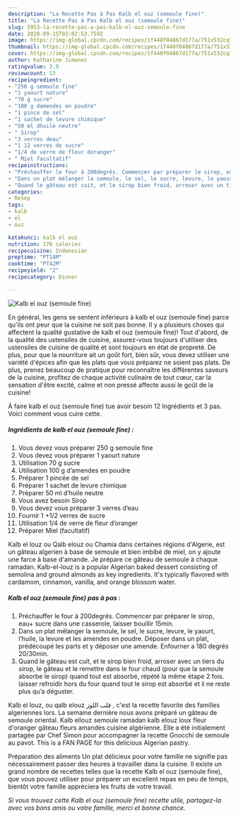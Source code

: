 ```yaml
---
description: "La Recette Pas à Pas Kalb el ouz (semoule fine)"
title: "La Recette Pas à Pas Kalb el ouz (semoule fine)"
slug: 5953-la-recette-pas-a-pas-kalb-el-ouz-semoule-fine
date: 2020-09-15T02:02:53.759Z
image: https://img-global.cpcdn.com/recipes/1f440f04867d177a/751x532cq70/kalb-el-ouz-semoule-fine-photo-principale-de-la-recette.jpg
thumbnail: https://img-global.cpcdn.com/recipes/1f440f04867d177a/751x532cq70/kalb-el-ouz-semoule-fine-photo-principale-de-la-recette.jpg
cover: https://img-global.cpcdn.com/recipes/1f440f04867d177a/751x532cq70/kalb-el-ouz-semoule-fine-photo-principale-de-la-recette.jpg
author: Katharine Jimenez
ratingvalue: 3.9
reviewcount: 13
recipeingredient:
- "250 g semoule fine"
- "1 yaourt nature"
- "70 g sucre"
- "100 g damendes en poudre"
- "1 pince de sel"
- "1 sachet de levure chimique"
- "50 ml dhuile neutre"
- " Sirop"
- "3 verres deau"
- "1 12 verres de sucre"
- "1/4 de verre de fleur doranger"
- " Miel facultatif"
recipeinstructions:
- "Préchauffer le four à 200degrés. Commencer par préparer le sirop, eau+ sucre dans une casserole, laisser bouillir 15min."
- "Dans un plat mélanger la semoule, le sel, le sucre, levure, le yaourt, l’huile, la levure et les amendes en poudre. Déposer dans un plat, prédécoupé les parts et y déposer une amende. Enfourner a 180 degrés 20/30min."
- "Quand le gâteau est cuit, et le sirop bien froid, arroser avec un tiers du sirop, le gâteau et le remettre dans le four chaud (pour que la semoule absorbe le sirop) quand tout est absorbé, répété la même étape 2 fois. laisser refroidir hors du four quand tout le sirop est absorbé et il ne reste plus qu’a déguster."
categories:
- Resep
tags:
- kalb
- el
- ouz

katakunci: kalb el ouz 
nutrition: 178 calories
recipecuisine: Indonesian
preptime: "PT14M"
cooktime: "PT42M"
recipeyield: "2"
recipecategory: Dinner

---
```



![Kalb el ouz (semoule fine)](https://img-global.cpcdn.com/recipes/1f440f04867d177a/751x532cq70/kalb-el-ouz-semoule-fine-photo-principale-de-la-recette.jpg)

En général, les gens se sentent inférieurs à kalb el ouz (semoule fine) parce qu'ils ont peur que la cuisine ne soit pas bonne. Il y a plusieurs choses qui affectent la qualité gustative de kalb el ouz (semoule fine)! Tout d'abord, de la qualité des ustensiles de cuisine, assurez-vous toujours d'utiliser des ustensiles de cuisine de qualité et sont toujours en état de propreté. De plus, pour que la nourriture ait un goût fort, bien sûr, vous devez utiliser une variété d'épices afin que les plats que vous préparez ne soient pas plats. De plus, prenez beaucoup de pratique pour reconnaître les différentes saveurs de la cuisine, profitez de chaque activité culinaire de tout cœur, car la sensation d'être excité, calme et non pressé affecte aussi le goût de la cuisine!

<!--inarticleads1-->

À faire kalb el ouz (semoule fine) tue avoir besoin 12 Ingrédients et 3 pas. Voici comment vous cuire cette.

##### Ingrédients de kalb el ouz (semoule fine) :

1. Vous devez vous préparer 250 g semoule fine
1. Vous devez vous préparer 1 yaourt nature
1. Utilisation 70 g sucre
1. Utilisation 100 g d’amendes en poudre
1. Préparer 1 pincée de sel
1. Préparer 1 sachet de levure chimique
1. Préparer 50 ml d’huile neutre
1. Vous avez besoin  Sirop
1. Vous devez vous préparer 3 verres d’eau
1. Fournir 1 +1/2 verres de sucre
1. Utilisation 1/4 de verre de fleur d’oranger
1. Préparer  Miel (facultatif)


Kalb el louz ou Qalb elouz ou Chamia dans certaines régions d&#39;Algerie, est un gâteau algerien à base de semoule et bien imbibé de miel, on y ajoute une farce à base d&#39;amande. Je prépare ce gâteau de semoule à chaque ramadan. Kalb-el-louz is a popular Algerian baked dessert consisting of semolina and ground almonds as key ingredients. It&#39;s typically flavored with cardamom, cinnamon, vanilla, and orange blossom water. 

<!--inarticleads2-->

##### Kalb el ouz (semoule fine) pas à pas :

1. Préchauffer le four à 200degrés. Commencer par préparer le sirop, eau+ sucre dans une casserole, laisser bouillir 15min.
1. Dans un plat mélanger la semoule, le sel, le sucre, levure, le yaourt, l’huile, la levure et les amendes en poudre. Déposer dans un plat, prédécoupé les parts et y déposer une amende. Enfourner a 180 degrés 20/30min.
1. Quand le gâteau est cuit, et le sirop bien froid, arroser avec un tiers du sirop, le gâteau et le remettre dans le four chaud (pour que la semoule absorbe le sirop) quand tout est absorbé, répété la même étape 2 fois. laisser refroidir hors du four quand tout le sirop est absorbé et il ne reste plus qu’a déguster.


Kalb el louz, ou qalb elouz قلب اللوز , c&#39;est la recette favorite des familles algeriennes lors. La semaine dernière nous avons préparé un gâteau de semoule oriental. Kalb ellouz semoule ramadan kalb elouz loux fleur d&#39;oranger gâteau fleurs amandes cuisine algérienne. Elle a été initialement partagée par Chef Simon pour accompagner la recette Gnocchi de semoule au pavot. This is a FAN PAGE for this delicious Algerian pastry. 

<!--inarticleads1-->

<p>
Préparation des aliments Un plat délicieux pour votre famille ne signifie pas nécessairement passer des heures à travailler dans la cuisine. Il existe un grand nombre de recettes telles que la recette Kalb el ouz (semoule fine), que vous pouvez utiliser pour préparer un excellent repas en peu de temps, bientôt votre famille appréciera les fruits de votre travail.
</p>

<p>
<i>Si vous trouvez cette Kalb el ouz (semoule fine) recette utile, partagez-la avec vos bons amis ou votre famille, merci et bonne chance.</i>
</p>
